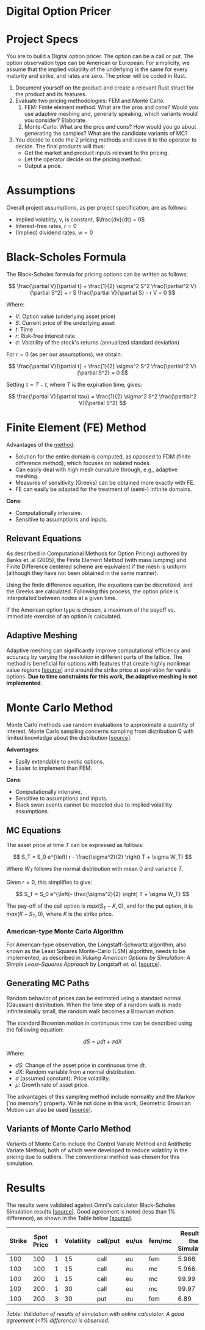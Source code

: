 # Digital Option Pricer

# Project Specs

You are to build a Digital option pricer. The option can be a call or put. The option observation type can be American or European. For simplicity, we assume that the implied volatility of the underlying is the same for every maturity and strike, and rates are zero. The pricer will be coded in Rust.

1. Document yourself on the product and create a relevant Rust struct for the product and its features.
2. Evaluate two pricing methodologies: FEM and Monte Carlo.
    1. FEM: Finite element method. What are the pros and cons? Would you use adaptive meshing and, generally speaking, which variants would you consider? Elaborate.
    2. Monte-Carlo: What are the pros and cons? How would you go about generating the samples? What are the candidate variants of MC?
3. You decide to code the 2 pricing methods and leave it to the operator to decide. The final products will thus:
    - Get the market and product inputs relevant to the pricing.
    - Let the operator decide on the pricing method.
    - Output a price.

# Assumptions

Overall project assumptions, as per project specification, are as follows:

- Implied volatility, $v$, is constant, $\frac{dv}{dt} = 0$
- Interest-free rates, $r = 0$
- (Implied) dividend rates, $w = 0$

# Black-Scholes Formula

The Black-Scholes formula for pricing options can be written as follows:

$$
\frac{\partial V}{\partial t} + \frac{1}{2} \sigma^2 S^2 \frac{\partial^2 V}{\partial S^2} + r S \frac{\partial V}{\partial S} - r V = 0
$$

Where:
- $V$: Option value (underlying asset price)
- $S$: Current price of the underlying asset
- $t$: Time
- $r$: Risk-free interest rate
- $\sigma$: Volatility of the stock's returns (annualized standard deviation)

For $r = 0$ (as per our assumptions), we obtain:

$$
\frac{\partial V}{\partial t} + \frac{1}{2} \sigma^2 S^2 \frac{\partial^2 V}{\partial S^2} = 0
$$

Setting $\tau = T - t$, where $T$ is the expiration time, gives:

$$
\frac{\partial V}{\partial \tau} = \frac{1}{2} \sigma^2 S^2 \frac{\partial^2 V}{\partial S^2}
$$

# Finite Element (FE) Method

Advantages of the [method](http://www.juergentopper.de/pdfs/fe_wilmott.pdf):

- Solution for the entire domain is computed, as opposed to FDM (finite difference method), which focuses on isolated nodes.
- Can easily deal with high mesh curvature through, e.g., adaptive meshing.
- Measures of sensitivity (Greeks) can be obtained more exactly with FE.
- FE can easily be adapted for the treatment of (semi-) infinite domains.

**Cons**:

- Computationally intensive.
- Sensitive to assumptions and inputs.

## Relevant Equations

As described in Computational Methods for Option Pricing} authored by Banks et. al (2005), the Finite Element Method (with mass lumping) and Finite Difference centered scheme are equivalent if the mesh is uniform (although they have not been obtained in the same manner).

Using the finite difference equation, the equations can be discretized, and the Greeks are calculated. Following this process, the option price is interpolated between nodes at a given time.

If the American option type is chosen, a maximum of the payoff vs. immediate exercise of an option is calculated.

## Adaptive Meshing

Adaptive meshing can significantly improve computational efficiency and accuracy by varying the resolution in different parts of the lattice. The method is beneficial for options with features that create highly nonlinear value regions [[source](https://www.sciencedirect.com/science/article/pii/S0304405X99000240)] and around the strike price at expiration for vanilla options. **Due to time constraints for this work, the adaptive meshing is not implemented**.

# Monte Carlo Method

Monte Carlo methods use random evaluations to approximate a quantity of interest. Monte Carlo sampling concerns sampling from distribution Q with limited knowledge about the distribution [[source](https://faculty.washington.edu/yenchic/19A_stat535/Lec9_MC.pdf)].

**Advantages**:

- Easily extendable to exotic options.
- Easier to implement than FEM.

**Cons**:

- Computationally intensive.
- Sensitive to assumptions and inputs.
- Black swan events cannot be modeled due to implied volatility assumptions.

## MC Equations

The asset price at time $T$ can be expressed as follows:

$$
S_T = S_0 e^{\left( r - \frac{\sigma^2}{2} \right) T + \sigma W_T}
$$

Where $W_T$ follows the normal distribution with mean 0 and variance $T$.

Given $r = 0$, this simplifies to give:

$$
S_T = S_0 e^{\left(- \frac{\sigma^2}{2} \right) T + \sigma W_T}
$$

The pay-off of the call option is $max(S_T - K,0)$, and for the put option, it is $max(K - S_T, 0)$, where $K$ is the strike price.

### American-type Monte Carlo Algorithm

For American-type observation, the Longstaff-Schwartz algorithm, also known as the Least Squares Monte-Carlo (LSM) algorithm, needs to be implemented, as described in *Valuing American Options by Simulation: A Simple Least-Squares Approach* by Longstaff *et. al.* [[source](https://people.math.ethz.ch/~hjfurrer/teaching/LongstaffSchwartzAmericanOptionsLeastSquareMonteCarlo.pdf)].

## Generating MC Paths

Random behavior of prices can be estimated using a standard normal (Gaussian) distribution. When the time step of a random walk is made infinitesimally small, the random walk becomes a Brownian motion.

The standard Brownian motion in continuous time can be described using the following equation:

$$
dS = \mu dt + \sigma dX
$$

Where:
- $dS$: Change of the asset price in continuous time $dt$.
- $dX$: Random variable from a normal distribution.
- $\sigma$ (assumed constant): Price volatility.
- $\mu$: Growth rate of asset price.

The advantages of this sampling method include normality and the Markov ('no memory') property. While not done in this work, Geometric Brownian Motion can also be used [[source](https://www.simtrade.fr/blog_simtrade/brownian-motion-finance/)].

## Variants of Monte Carlo Method

Variants of Monte Carlo include the Control Variate Method and Antithetic Variate Method, both of which were developed to reduce volatility in the pricing due to outliers. The conventional method was chosen for this simulation.

# Results

The results were validated against Omni's calculator Black-Scholes Simulation results [[source](https://www.omnicalculator.com/finance/black-scholes)]. Good agreement is noted (less than 1% difference), as shown in the Table below [[source](https://www.omnicalculator.com/finance/black-scholes)].

| Strike | Spot Price | t  | Volatility | call/put | eu/us | fem/mc | Result of the Simulation | BS Calculator Online |
|--------|------------|----|------------|----------|-------|--------|--------------------------|----------------------|
| 100    | 100        | 1  | 15         | call     | eu    | fem    | 5.966                    | 5.98                 |
| 100    | 100        | 1  | 15         | call     | eu    | mc     | 5.966                    | 5.98                 |
| 100    | 200        | 1  | 15         | call     | eu    | mc     | 99.99                    | 100                  |
| 100    | 200        | 1  | 30         | call     | eu    | mc     | 99.97                    | 100.15               |
| 100    | 200        | 3  | 30         | put      | eu    | fem    | 6.89                     | 6.9                  |

*Table: Validation of results of simulation with online calculator. A good agreement (<1% difference) is observed.*
